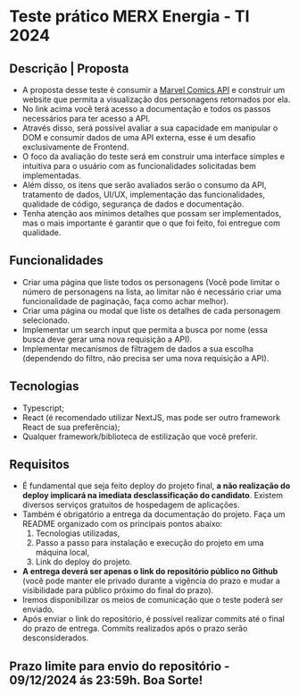  # Teste prático MERX Energia - TI 2024

## **Descrição | Proposta**
- A proposta desse teste é consumir a [Marvel Comics API](https://developer.marvel.com/documentation/getting_started) e construir um website que permita a visualização dos personagens retornados por ela.
- No link acima você terá acesso a documentação e todos os passos necessários para ter acesso a API.
- Através disso, será possível avaliar a sua capacidade em manipular o DOM e consumir dados de uma API externa, esse é um desafio exclusivamente de Frontend.
- O foco da avaliação do teste será em construir uma interface simples e intuitiva para o usuário com as funcionalidades solicitadas bem implementadas.
- Além disso, os itens que serão avaliados serão o consumo da API, tratamento de dados, UI/UX, implementação das funcionalidades, qualidade de código, segurança de dados e documentação.
- Tenha atenção aos mínimos detalhes que possam ser implementados, mas o mais importante é garantir que o que foi feito, foi entregue com qualidade.

## **Funcionalidades**

- Criar uma página que liste todos os personagens (Você pode limitar o número de personagens na lista, ao limitar não é necessário criar uma funcionalidade de paginação, faça como achar melhor).
- Criar uma página ou modal que liste os detalhes de cada personagem selecionado.
- Implementar um search input que permita a busca por nome (essa busca deve gerar uma nova requisição a API).
- Implementar mecanismos de filtragem de dados a sua escolha (dependendo do filtro, não precisa ser uma nova requisição a API).

## **Tecnologias**
- Typescript;
- React (é recomendado utilizar NextJS, mas pode ser outro framework React de sua preferência);
- Qualquer framework/biblioteca de estilização que você preferir.

## **Requisitos**
- É fundamental que seja feito deploy do projeto final, **a não realização do deploy implicará na imediata desclassificação do candidato**. Existem diversos serviços gratuitos de hospedagem de aplicações. 
- Também é obrigatório a entrega da documentação do projeto. Faça um README organizado com os principais pontos abaixo:
     1. Tecnologias utilizadas,
     2. Passo a passo para instalação e execução do projeto em uma máquina local,
     3. Link do deploy do projeto.
- **A entrega deverá ser apenas o link do repositório público no Github** (você pode manter ele privado durante a vigência do prazo e mudar a visibilidade para público próximo do final do prazo).
- Iremos disponibilizar os meios de comunicação que o teste poderá ser enviado.
- Após enviar o link do repositório, é possível realizar commits até o final do prazo de entrega. Commits realizados após o prazo serão desconsiderados.

## **Prazo limite para envio do repositório - 09/12/2024 ás 23:59h. Boa Sorte!**
